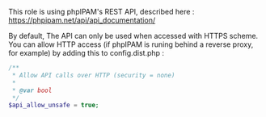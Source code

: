 This role is using phpIPAM's REST API, described here : https://phpipam.net/api/api_documentation/

By default, The API can only be used when accessed with HTTPS scheme.
You can allow HTTP access (if phpIPAM is runing behind a reverse proxy, for example) by adding this to config.dist.php :

```php
/**
 * Allow API calls over HTTP (security = none)
 *
 * @var bool
 */
$api_allow_unsafe = true;
```

